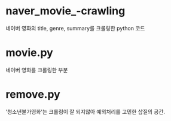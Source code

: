 # naver_movie_-crawling
네이버 영화의 title, genre,  summary를 크롤링한 python 코드

# movie.py
네이버 영화를 크롤링한 부분

# remove.py
'청소년불가영화'는 크롤링이 잘 되지않아 예외처리를 고민한 삽질의 공간.
